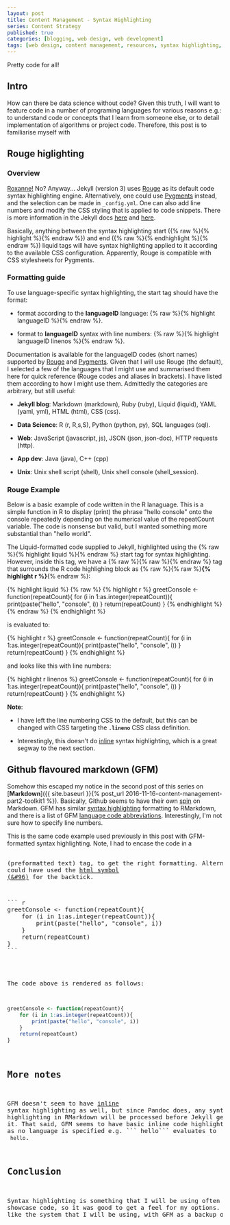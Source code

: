 ```yaml
---
layout: post
title: Content Management - Syntax Highlighting
series: Content Strategy
published: true
categories: [blogging, web design, web development]
tags: [web design, content management, resources, syntax highlighting, jekyll]
---
```


Pretty code for all!

## Intro
How can there be data science without code? Given this truth, I will want to feature code in a number of programing languages for various reasons e.g.: to understand code or concepts that I learn from someone else, or to detail implementation of algorithms or project code. Therefore, this post is to familiarise myself with 

## Rouge higlighting

### Overview

[Roxanne!](https://en.wikipedia.org/wiki/Roxanne_(song)) No? Anyway... Jekyll (version 3) uses [Rouge](http://rouge.jneen.net/) as its default code syntax highlighting engine. Alternatively, one could use [Pygments](http://pygments.org/) instead, and the selection can be made in ```_config.yml```. One can also add line numbers and modify the CSS styling that is applied to code snippets. There is more information in the Jekyll docs [here](https://jekyllrb.com/docs/templates/#code-snippet-highlighting) and [here](https://jekyllrb.com/docs/posts/#highlighting-code-snippets). 

Basically, anything between the syntax highlighting start ({% raw %}{% highlight %}{% endraw %}) and end ({% raw %}{% endhighlight %}{% endraw %}) liquid tags will have syntax highlighting applied to it according to the available CSS configuration. Apparently, Rouge is compatible with CSS stylesheets for Pygments.

### Formatting guide
To use language-specific syntax highlighting, the start tag should have the format: 

* format according to the **languageID** language: {% raw %}{% highlight languageID %}{% endraw %}.

* format to **languageID** syntax with line numbers: {% raw %}{% highlight languageID linenos %}{% endraw %}.

Documentation is available for the languageID codes (short names) supported by [Rouge](https://github.com/jneen/rouge/wiki/List-of-supported-languages-and-lexers) and [Pygments](http://pygments.org/docs/lexers/). Given that I will use Rouge (the default), I selected a few of the languages that I might use and summarised them here for quick reference (Rouge codes and aliases in brackets). I have listed them according to how I might use them. Admittedly the categories are arbitrary, but still useful:

* **Jekyll blog**: Markdown (markdown), Ruby (ruby), Liquid (liquid), YAML (yaml, yml), HTML (html), CSS (css).

* **Data Science**: R (r, R,s,S), Python (python, py), SQL languages (sql).

* **Web**: JavaScript (javascript, js), JSON (json, json-doc), HTTP requests (http).

* **App dev**: Java (java), C++ (cpp)

* **Unix**: Unix shell script (shell), Unix shell console (shell_session).

### Rouge Example
Below is a basic example of code written in the R lanaguage. This is a simple function in R to display (print) the phrase "hello console" onto the console repeatedly depending on the numerical value of the repeatCount variable. The code is nonsense but valid, but I wanted something more substantial than "hello world".

The Liquid-formatted code supplied to Jekyll, highlighted using the {% raw %}{% highlight liquid %}{% endraw %} start tag for syntax highlighting. However, inside this tag, we have a {% raw %}{% raw %}{% endraw %} tag that surrounds the R code highlighing block as {% raw %}{% raw %}**{% highlight r %}**{% endraw %}:

{% highlight liquid %}
    {% raw %}
{% highlight r %}
greetConsole <- function(repeatCount){
    for (i in 1:as.integer(repeatCount)){
        print(paste("hello", "console", i))
    }
    return(repeatCount)
}
{% endhighlight %}
    {% endraw %}
{% endhighlight %}

is evaluated to:

{% highlight r %}
greetConsole <- function(repeatCount){
    for (i in 1:as.integer(repeatCount)){
        print(paste("hello", "console", i))
    }
    return(repeatCount)
}
{% endhighlight %}

and looks like this with line numbers:

{% highlight r linenos %}
greetConsole <- function(repeatCount){
    for (i in 1:as.integer(repeatCount)){
        print(paste("hello", "console", i))
    }
    return(repeatCount)
}
{% endhighlight %}

**Note**: 

* I have left the line numbering CSS to the default, but this can be changed with CSS targeting the **`.lineno`** CSS class definition.

* Interestingly, this doesn't do [inline](https://github.com/jekyll/jekyll/issues/3195) syntax highlighting, which is a great segway to the next section.

## Github flavoured markdown (GFM)
Somehow this escaped my notice in the second post of this series on [**Markdown**]({{ site.baseurl }}{% post_url 2016-11-16-content-management-part2-toolkit1 %}). Basically, Github seems to have their own [spin](https://help.github.com/articles/basic-writing-and-formatting-syntax/) on Markdown. GFM has similar [syntax highlighting](https://help.github.com/articles/creating-and-highlighting-code-blocks/) formatting to RMarkdown, and there is a list of GFM [language code abbreviations](https://github.com/github/linguist/blob/master/lib/linguist/languages.yml). Interestingly, I'm not sure how to specify line numbers.

This is the same code example used previously in this post with GFM-formatted syntax highlighting. Note, I had to encase the code in a [<pre>](http://www.w3schools.com/tags/tag_pre.asp) (preformatted text) tag, to get the right formatting. Alternatively I could have used the [html symbol (&#96)](https://en.wikipedia.org/wiki/Grave_accent) for the backtick.

<pre>
``` r
greetConsole <- function(repeatCount){  
    for (i in 1:as.integer(repeatCount)){  
        print(paste("hello", "console", i))  
    }  
    return(repeatCount)  
}  
```
</pre>

The code above is rendered as follows:

``` r
greetConsole <- function(repeatCount){  
    for (i in 1:as.integer(repeatCount)){  
        print(paste("hello", "console", i))  
    }  
    return(repeatCount)  
} 
```

## More notes

GFM doesn't seem to have [inline](http://stackoverflow.com/questions/23226224/inline-code-syntax-highlighting-in-github-markdown#25058886) syntax highlighting as well, but since Pandoc does, any syntax highlighting in RMarkdown will be processed before Jekyll gets a hold of it. That said, GFM seems to have basic inline code highlighting as long as no language is specified e.g. &#96;&#96;&#96; hello&#96;&#96;&#96; evaluates to ``` hello```.


## Conclusion
Syntax highlighting is something that I will be using often to showcase code, so it was good to get a feel for my options. Rouge looks like the system that I will be using, with GFM as a backup option.